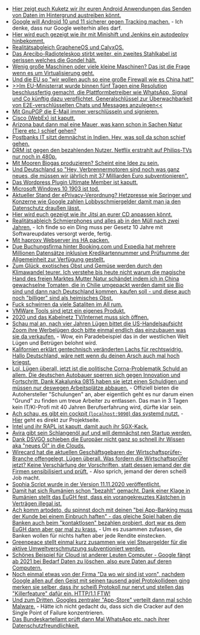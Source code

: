 * [Hier zeigt euch Kuketz wir ihr euren Android Anwendungen das Senden von Daten im Hintergrund austreiben könnt.](https://www.kuketz-blog.de/android-tipp-hintergrunddaten-von-apps-beschraenken/)
* [Google will Android 10 und 11 sicherer gegen Tracking machen.](https://www.kuketz-blog.de/wie-google-die-tracking-branche-langsam-dahinsiechen-laesst/) - Ich denke, dass nur Google weiterhin alles darf.
* [Hier wird euch gezeigt wie ihr mit Minishift und Jenkins ein autodeploy hinbekommt.](https://opensource.com/article/20/11/minishift-linux)
* [Realitätsabgleich GrapheneOS und CalyxOS.](https://www.kuketz-blog.de/vorschau-grapheneos-und-calyxos/)
* [Das Arecibo-Radioteleskop stirbt weiter, ein zweites Stahlkabel ist gerissen welches die Gondel hält.](https://www.golem.de/news/astronomie-zweites-kabel-von-arecibo-radioteleskop-kaputt-2011-151982.html)
* [Wenig große Maschinen oder viele kleine Maschinen? Das ist die Frage wenn es um Virtualisierung geht.](https://utcc.utoronto.ca/~cks/space/blog/sysadmin/VirtualizationHostLargeVsSmall)
* [Und die EU so "wir wollen auch so eine große Firewall wie es China hat!"](https://blog.fefe.de/?ts=a157d173)
* [>>Im EU-Ministerrat wurde binnen fünf Tagen eine Resolution beschlussfertig gemacht, die Plattformbetreiber wie WhatsApp, Signal und Co künftig dazu verpflichtet, Generalschlüssel zur Überwachbarkeit von E2E-verschlüsselten Chats und Messages anzulegen<<](https://blog.fefe.de/?ts=a157c1a0)
* [Mit GnuPGP die E-Mail immer verschlüsseln und signieren.](https://blog.fefe.de/?ts=a157f758)
* [Cisco (WebEx) ist kaputt.](https://blog.fefe.de/?ts=a157ee6b)
* [Arizona baut dann mal eine Mauer, was kann schon in Sachen Natur (Tiere etc.) schief gehen?](https://netzfrauen.org/2020/11/09/arizona/)
* [Postbanks IT sitzt demnächst in Indien. Hey, was soll da schon schief gehen.](https://www.golem.de/news/tata-consultancy-services-deutsche-bank-verkauft-it-bereich-postbank-systems-2011-151989.html)
* [DRM ist gegen den bezahlenden Nutzer. Netflix erstrahlt auf Philips-TVs nur noch in 480p.](https://blog.fefe.de/?ts=a1574340)
* [Mit Mooren Biogas produzieren? Scheint eine Idee zu sein.](https://www.sonnenseite.com/de/wissenschaft/biogas-aus-mooren-hat-enorme-klimaschutzwirkung/)
* [Und Deutschland so "Hey, Verbrennermotoren sind noch was ganz neues, die müssen wir jährlich mit 37 Milliarden Euro subventionieren".](https://www.sonnenseite.com/de/politik/milliarden-subventionen-gegen-die-klimaziele/)
* [Das Wordpress Plugin Ultimate Member ist kaputt.](https://www.bleepingcomputer.com/news/security/wordpress-plugin-bugs-can-let-attackers-hijack-up-to-100k-sites/)
* [Microsoft Windows 10 1903 ist tod.](https://www.bleepingcomputer.com/news/microsoft/microsoft-force-upgrading-windows-10-1903-devices-to-1909/)
* [Aktueller Stand der ePrivacy-Verordnung? Hetzpresse wie Springer und Konzerne wie Google zahlen Lobbyschmiergelder damit man ja den Datenschutz draußen lässt.](https://netzpolitik.org/2020/online-tracking-womoeglich-letzte-chance-fuer-die-eprivacy-verordnung/)
* [Hier wird euch gezeigt wie ihr Jitsi an eurer CD anpassen könnt.](https://scheible.it/das-design-von-jitsi-meet-anpassen/)
* [Realitätsableich Schmierphones und alles ab in den Müll nach zwei Jahren.](https://www.golem.de/news/android-bye-bye-lineage-os-2011-151899-3.html) - Ich finde so ein Ding muss per Gesetz 10 Jahre mit Softwareupdates versorgt werde, fertig.
* [Mit haproxy Webserver ins HA packen.](https://opensource.com/article/20/11/load-balancing-haproxy)
* [Due Buchungsfirma hinter Booking.com und Expedia hat mehrere Millionen Datensätze inklusive Kredikartennummer und Prüfsumme der Allgemeinheit zur Verfügung gestellt.](https://www.golem.de/news/datenleck-daten-von-millionen-hotelgaesten-ungeschuetzt-im-netz-2011-152005.html)
* [Zum Glück, exotisches Obst und Gemüse werden durch den Klimawandel teurer. Ich verstehe bis heute nicht warum die magische Hand des freien Marktes Mutter Natur schändet indem ich in China gewachselne Tomaten, die in Chilie umgepackt werden damit sie Bio sind und dann nach Deutschland kommen, kaufen soll - und diese auch noch "billiger" sind als heimisches Obst.](https://www.sonnenseite.com/de/wirtschaft/exotisches-obst-und-gemuese-koennte-durch-den-klimawandel-teurer-werden/)
* [Fuck schwirren da viele Sataliten im All rum.](https://satellitemap.space/)
* [VMWare Tools sind jetzt ein eigenes Produkt.](https://www.windowspro.de/news/vmware-tools-werden-eigenstaendiges-produkt/04636.html)
* [2020 und das Kabelnetz TV/Internet muss sich öffnen.](https://www.golem.de/news/schnittstellen-wie-das-tv-kabelnetz-geoeffnet-wird-2011-152024.html)
* [Schau mal an, nach vier Jahren Lügen bittet die US-Handelsaufsicht Zoom ihre Werbelügen doch bitte einmal endlich das einzubauen was sie da verkaufen.](https://www.golem.de/news/videokonferenz-ftc-verlangt-sicherheitsverbesserungen-bei-zoom-2011-152023.html) - Wow, ein Paradebeispiel das in der westlichen Welt Lügen und Betrügen belohnt wird.
* [Kalifornien erklärt gentechnisch veränderten Lachs für rechtswidrig. Hallo Deutschland, wäre nett wenn du deinen Arsch auch mal hoch kriegst.](https://netzfrauen.org/2020/11/10/salmon-3/)
* [Lol, Lügen überall, jetzt ist die politische Corna-Problematik Schuld an allem. Die deutschen Autobauer sperren sich gegen Innovation und Fortschritt. Dank Kakalunka 0815 haben sie jetzt einen Schuldigen und müssen nur deswegen Arbeitsplätze abbauen.](https://www.golem.de/news/automobilindustrie-flucht-nach-vorne-2011-151579.html) - Offiziell bieten die Autohersteller "Schulungen" an, aber eigentlich geht es nur darum einen "Grund" zu finden um treue Arbeiter zu entlassen. Das man in 3 Tagen kein IT/KI-Profi mit 40 Jahren Berufserfahrung wird, dürfte klar sein.
* [Ach schau, es gibt ein cockpit (`localhost:9090`) das systemd nutzt.](https://opensource.com/article/20/11/cockpit-server-management) - [Hier](https://cockpit-project.org/) geht es direkt zur Projektseite.
* [Intel und ihr RAPL ist kaputt, damit auch ihr SGX-Kack.](https://blog.fefe.de/?ts=a15421e3)
* [Avira gibt sein Schlangenöl auf und will demnächst nen Startup werden.](https://blog.fefe.de/?ts=a1545754)
* [Dank DSVGO schieben die Europäer nicht ganz so schnell ihr Wissen aka "neues Öl" in die Clouds.](https://blog.fefe.de/?ts=a15446b0)
* [Wirecard hat die aktuellen Geschäftsgebaren der Wirtschaftsprüfer-Branche offengelegt, Lügen überall. Was fordern die Wirtschaftsprüfer jetzt? Keine Verschärfung der Vorschriften, statt dessen jemand der die Firmen sensibilisiert und prüft.](https://blog.fefe.de/?ts=a1544105) - Also sprich, jemand der deren scheiß Job macht.
* [Sophia Script wurde in der Version 11.11.2020 veröffentlicht.](https://github.com/farag2/Windows-10-Sophia-Script/releases/tag/5.2)
* [Damit hat sich Rumänien schon "bezahlt" gemacht. Dank einer Klage in Rumänien stellt das EuGH fest, dass ein vorangekreuztes Kästchen in Verträgen illegal ist.](https://netzpolitik.org/2020/eugh-urteil-im-voraus-angekreuzte-kaestchen-sind-nicht-legal/)
* [Ach komm artodeto, du spinnst doch mit deinen "bei App-Banking muss der Kunde bei einem Einbruch haften" - das gleiche Spiel haben die Banken auch beim "kontaktlosen" bezahlen probiert, dort war es dem EuGH dann aber gar mal zu krass.](https://www.golem.de/news/kontaktloses-bezahlen-banken-muessen-bei-angezeigtem-kartenverlust-haften-2011-152046.html) - Um es zusammen zufassen, die Banken wollen für nichts haften aber jede Rendite einstecken.
* [Greenpeace stellt einmal kurz zusammen wie viel Steuergelder für die aktive Umweltverschmutzung subventioniert werden.](https://www.sonnenseite.com/de/wirtschaft/greenpeace-studie-abbau-der-zehn-klimaschaedlichsten-subventionen/)
* [Schönes Beispiel für Cloud ist anderer Leuten Computer - Google fängt ab 2021 bei Bedarf Daten zu löschen, also eure Daten auf deren Computern.](https://www.golem.de/news/onlinespeicher-google-loescht-kuenftig-daten-von-bestimmten-drive-konten-2011-152065.html)
* [Noch einmal etwas von der Firma "Da wo wir sind ist vorn", nachdem Google allen auf den Geist mit seinen tausend agiel Protokollideen ging merken sie selber, dass ihr scheiß Protokoll nur nervt und stellen das "Killerfeature" dafür ein. HTTP/1.1 FTW!](https://www.golem.de/news/quic-chrome-entfernt-server-push-fuer-http-verbindungen-2011-152064.html)
* [Und zum Dritten, Googles zentraler "App-Store" verteilt dann mal schön Malware.](https://blog.fefe.de/?ts=a153dbb0) - Hätte ich nicht gedacht du, dass sich die Cracker auf den Single Point of Failure konzentrieren.
* [Das Bundeskartellamt prüft dann Mal WhatsApp etc. nach ihrer Datenschutzfreundlichkeit.](https://netzpolitik.org/2020/whatsapp-co-bundeskartellamt-untersucht-messenger-apps/)
